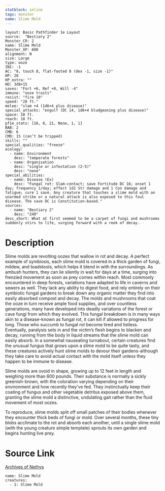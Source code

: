```yaml
---
statblock: inline
tags: monster
name: Slime Mold
---
```

```statblock
layout: Basic Pathfinder 1e Layout
source:  "Bestiary 2"
Monster_CR: 2
name: Slime Mold
Monster_XP: 600
alignment: N
size: Large
type: ooze
INI: -1
AC: "8, touch 8, flat-footed 8 (dex -1, size -1)"
HP: 28
HP_extra: ""
HD: 3d8+15
saves: "Fort +6, Ref +0, Will -4"
immune: "ooze traits"
resist: "fire 10"
speed: "20 ft."
melee: "slam +4 (1d6+4 plus disease)"
special_attacks: "engulf (DC 14, 1d6+4 bludgeoning plus disease)"
space: 10 ft.
reach: 10 ft.
pf1e_stats: [16, 8, 21, None, 1, 1]
BAB: 2
CMB: 6
CMD: 15 (can’t be tripped)
skills: ""
special_qualities: "freeze"
ecology:
  - name: Environment
    desc: "temperate forests"
  - name: Organisation
    desc: "single or infestation (2-5)"
    desc: "none"
special_abilities:
  - name: Disease (Ex)
    desc: "Fungal rot: Slam-contact; save Fortitude DC 16; onset 1 day; frequency 1/day; effect 1d2 Str damage and 1 Con damage and fatigue; cure 1 save. Any creature that touches a slime mold with an unarmed strike or a natural attack is also exposed to this foul disease. The save DC is Constitution-based."
sources:
  - name: "Bestiary 2"
    desc: "249"
desc_short: What at first seemed to be a carpet of fungi and mushrooms suddenly stirs to life, surging forward with a reek of decay.
```
# Description
Slime molds are revolting oozes that wallow in rot and decay. A perfect example of symbiosis, each slime mold is covered in a thick garden of fungi, mildew, and toadstools, which helps it blend in with the surroundings. As ambush hunters, they can lie silently in wait for days at a time, surging into frenzied movement as soon as prey comes within reach. Most commonly encountered in deep forests, variations have adapted to life in caverns and sewers as well. They lack any ability to digest food, and rely entirely on their symbiotic fungal gardens to break down any organic matter they find into easily absorbed compost and decay. The molds and mushrooms that coat the ooze in turn receive ample food supplies, and over countless generations, many have developed into deadly variations of the forest or cave fungi from which they evolved. This fungal breakdown is in many ways akin to a disease-known as fungal rot, it can kill if allowed to progress for long. Those who succumb to fungal rot become tired and listless. Eventually, paralysis sets in and the victim’s flesh begins to blacken and decay, running from the body in liquid streams that the slime mold can easily absorb. In a somewhat nauseating turnabout, certain creatures find the unusual fungus that grows upon a slime mold to be quite tasty, and these creatures actively hunt slime molds to devour their gardens-although they take care to avoid actual contact with the mold itself unless they happen to be immune to disease.

Slime molds are ovoid in shape, growing up to 12 feet in length and weighing more than 600 pounds. Their substance is normally a sickly greenish-brown, with the coloration varying depending on their environment and how recently they’ve fed. They instinctually keep their coating of fungus and other vegetable detritus exposed above them, granting the slime mold a distinctive, undulating gait rather than the fluid movement of most oozes.

To reproduce, slime molds split off small patches of their bodies whenever they encounter thick beds of fungi or mold. Over several months, these tiny blobs acclimate to the rot and absorb each another, until a single slime mold (with the young creature simple template) sprouts its own garden and begins hunting live prey.
# Source Link
[Archives of Nethys](https://aonprd.com/MonsterDisplay.aspx?ItemName=Slime%20Mold)
```encounter-table
name: Slime Mold
creatures:
  - 1: Slime Mold
```
